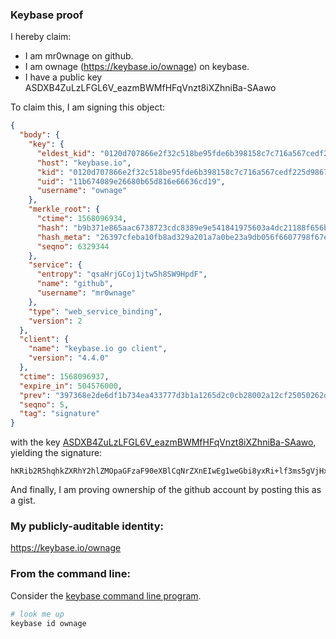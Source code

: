### Keybase proof

I hereby claim:

  * I am mr0wnage on github.
  * I am ownage (https://keybase.io/ownage) on keybase.
  * I have a public key ASDXB4ZuLzLFGL6V_eazmBWMfHFqVnzt8iXZhniBa-SAawo

To claim this, I am signing this object:

```json
{
  "body": {
    "key": {
      "eldest_kid": "0120d707866e2f32c518be95fde6b398158c7c716a567cedf225d98678816be4806b0a",
      "host": "keybase.io",
      "kid": "0120d707866e2f32c518be95fde6b398158c7c716a567cedf225d98678816be4806b0a",
      "uid": "11b674089e26680b65d816e66636cd19",
      "username": "ownage"
    },
    "merkle_root": {
      "ctime": 1568096934,
      "hash": "b9b371e865aac6738723cdc8389e9e541841975603a4dc21188f656b84d9fd5dacd018b9f68a338740ec606fac57b48770b3d788188c8a5ba577794720d1e1f6",
      "hash_meta": "26397cfeba10fb8ad329a201a7a0be23a9db056f6607798f67e54ceced100978",
      "seqno": 6329344
    },
    "service": {
      "entropy": "qsaHrjGCoj1jtw5h8SW9HpdF",
      "name": "github",
      "username": "mr0wnage"
    },
    "type": "web_service_binding",
    "version": 2
  },
  "client": {
    "name": "keybase.io go client",
    "version": "4.4.0"
  },
  "ctime": 1568096937,
  "expire_in": 504576000,
  "prev": "397368e2de6df1b734ea433777d3b1a1265d2c0cb28002a12cf25050262dcc12",
  "seqno": 5,
  "tag": "signature"
}
```

with the key [ASDXB4ZuLzLFGL6V_eazmBWMfHFqVnzt8iXZhniBa-SAawo](https://keybase.io/ownage), yielding the signature:

```
hKRib2R5hqhkZXRhY2hlZMOpaGFzaF90eXBlCqNrZXnEIwEg1weGbi8yxRi+lf3ms5gVjHxxalZ87fIl2YZ4gWvkgGsKp3BheWxvYWTESpcCBcQgOXNo4t5t8bc06kM3d9OxoSZdLAyygAKhLPJQUCYtzBLEIOtoB6hBPtW9an/JaPVMhAMw2CYIwHv4WI74UxWHwyM2AgHCo3NpZ8RAdbh5L1kEAyTkJAP+ahw4t7RBZNT2Rl3r4vYCc04ABJnJL4tmyBg3dJ3nD4+HHhYZDAHW5cOc2kxk6txT7ZriAKhzaWdfdHlwZSCkaGFzaIKkdHlwZQildmFsdWXEIMXhP/XXkhVDOjXL5KbJvjWvmGZGjqO4zg2tFtNchk1Zo3RhZ80CAqd2ZXJzaW9uAQ==

```

And finally, I am proving ownership of the github account by posting this as a gist.

### My publicly-auditable identity:

https://keybase.io/ownage

### From the command line:

Consider the [keybase command line program](https://keybase.io/download).

```bash
# look me up
keybase id ownage
```
